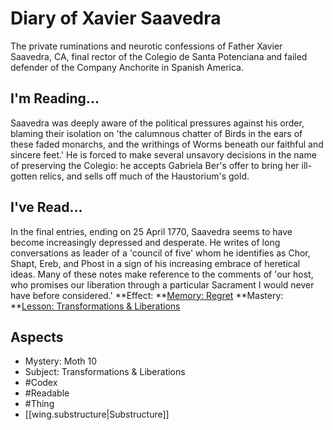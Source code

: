 # Diary of Xavier Saavedra
The private ruminations and neurotic confessions of Father Xavier Saavedra, CA, final rector of the Colegio de Santa Potenciana and failed defender of the Company Anchorite in Spanish America. 
## I'm Reading...
Saavedra was deeply aware of the political pressures against his order, blaming their isolation on 'the calumnous chatter of Birds in the ears of these faded monarchs, and the writhings of Worms beneath our faithful and sincere feet.' He is forced to make several unsavory decisions in the name of preserving the Colegio: he accepts Gabriela Ber's offer to bring her ill-gotten relics, and sells off much of the Haustorium's gold. 
## I've Read...
In the final entries, ending on 25 April 1770, Saavedra seems to have become increasingly depressed and desperate. He writes of long conversations as leader of a 'council of five' whom he identifies as Chor, Shapt, Ereb, and Phost in a sign of his increasing embrace of heretical ideas. Many of these notes make reference to the comments of 'our host, who promises our liberation through a particular Sacrament I would never have before considered.' 
**Effect: **[Memory: Regret](https://uadaf.theevilroot.xyz/rowenarium/element/mem.regret)
**Mastery: **[Lesson: Transformations & Liberations](https://uadaf.theevilroot.xyz/rowenarium/element/x.transformations.liberations)
## Aspects
- Mystery: Moth 10
- Subject: Transformations & Liberations
- #Codex
- #Readable
- #Thing
- [[wing.substructure|Substructure]]